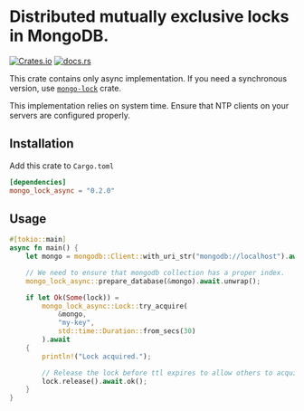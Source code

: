 # Distributed mutually exclusive locks in MongoDB.
[![Crates.io](https://img.shields.io/crates/v/mongo_lock_async.svg)](https://crates.io/crates/mongo_lock_async) [![docs.rs](https://docs.rs/mongo_lock_async/badge.svg)](https://docs.rs/mongo_lock_async)


This crate contains only async implementation.
If you need a synchronous version, use [`mongo-lock`](https://crates.io/crates/mongo-lock) crate.

This implementation relies on system time. Ensure that NTP clients on your servers are configured properly.

## Installation
Add this crate to `Cargo.toml`

```toml
[dependencies]
mongo_lock_async = "0.2.0"
```

## Usage
```rust
#[tokio::main]
async fn main() {
    let mongo = mongodb::Client::with_uri_str("mongodb://localhost").await.unwrap();

    // We need to ensure that mongodb collection has a proper index.
    mongo_lock_async::prepare_database(&mongo).await.unwrap();

    if let Ok(Some(lock)) =
        mongo_lock_async::Lock::try_acquire(
            &mongo,
            "my-key",
            std::time::Duration::from_secs(30)
        ).await
    {
        println!("Lock acquired.");

        // Release the lock before ttl expires to allow others to acquire it.
        lock.release().await.ok();
    }
}
```
